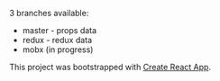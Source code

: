 3 branches available:

- master - props data
- redux - redux data
- mobx (in progress)

This project was bootstrapped with [Create React App](https://github.com/facebook/create-react-app).
